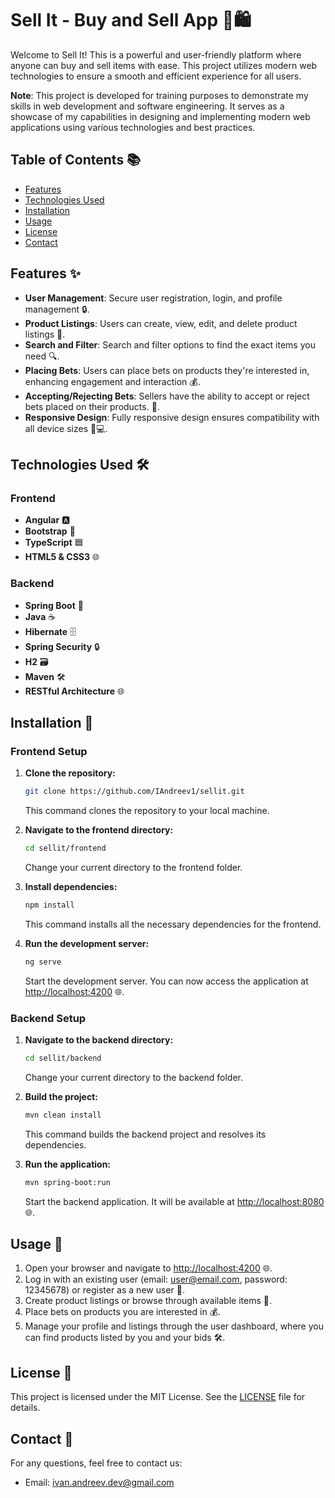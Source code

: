 
# Sell It - Buy and Sell App 🛒🛍️

Welcome to Sell It! This is a powerful and user-friendly platform where anyone can buy and sell items with ease. This project utilizes modern web technologies to ensure a smooth and efficient experience for all users.

**Note**: This project is developed for training purposes to demonstrate my skills in web development and software engineering. It serves as a showcase of my capabilities in designing and implementing modern web applications using various technologies and best practices.


## Table of Contents 📚
- [Features](#features)
- [Technologies Used](#technologies-used)
- [Installation](#installation)
- [Usage](#usage)
- [License](#license)
- [Contact](#contact)


## Features ✨
- **User Management**: Secure user registration, login, and profile management 🔒.
- **Product Listings**: Users can create, view, edit, and delete product listings 📝.
- **Search and Filter**: Search and filter options to find the exact items you need 🔍.
- **Placing Bets**: Users can place bets on products they're interested in, enhancing engagement and interaction 💰.
- **Accepting/Rejecting Bets**: Sellers have the ability to accept or reject bets placed on their products. 🤝.
- **Responsive Design**: Fully responsive design ensures compatibility with all device sizes 📱💻.



## Technologies Used 🛠️
### Frontend
- **Angular** 🅰️
- **Bootstrap** 📱
- **TypeScript** 🟦
- **HTML5 & CSS3** 🌐

### Backend
- **Spring Boot** 🌱
- **Java** ☕
- **Hibernate** 🗄️
- **Spring Security** 🔒
- **H2** 🗃️
- **Maven** 🛠️
- **RESTful Architecture** 🌐




## Installation 🚀

### Frontend Setup
1. **Clone the repository:**
    ```bash
    git clone https://github.com/IAndreev1/sellit.git
    ```
   This command clones the repository to your local machine.

2. **Navigate to the frontend directory:**
    ```bash
    cd sellit/frontend
    ```
   Change your current directory to the frontend folder.

3. **Install dependencies:**
    ```bash
    npm install
    ```
   This command installs all the necessary dependencies for the frontend.

4. **Run the development server:**
    ```bash
    ng serve
    ```
   Start the development server. You can now access the application at [http://localhost:4200](http://localhost:4200) 🌐.

### Backend Setup
1. **Navigate to the backend directory:**
    ```bash
    cd sellit/backend
    ```
   Change your current directory to the backend folder.


3. **Build the project:**
    ```bash
    mvn clean install
    ```
   This command builds the backend project and resolves its dependencies.

4. **Run the application:**
    ```bash
    mvn spring-boot:run
    ```
   Start the backend application. It will be available at [http://localhost:8080](http://localhost:8080) 🌐.



## Usage 🚀
1. Open your browser and navigate to [http://localhost:4200](http://localhost:4200) 🌐.
2. Log in with an existing user (email: user@email.com, password: 12345678) or register as a new user 🔐.
3. Create product listings or browse through available items 🛒.
4. Place bets on products you are interested in 💰.
5. Manage your profile and listings through the user dashboard, where you can find products listed by you and your bids 🛠️.



## License 📄
This project is licensed under the MIT License. See the [LICENSE](LICENSE) file for details.

## Contact 📧
For any questions, feel free to contact us:
- Email: [ivan.andreev.dev@gmail.com](mailto:ivan.andreev.dev@gmail.com)

